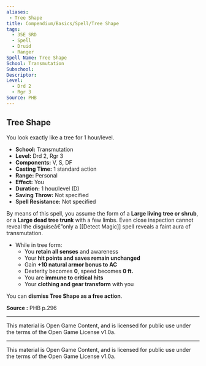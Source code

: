 ```yaml
---
aliases:
 - Tree Shape
title: Compendium/Basics/Spell/Tree Shape
tags:  
  - 35E_SRD  
  - Spell  
  - Druid  
  - Ranger  
Spell Name: Tree Shape
School: Transmutation
Subschool: 
Descriptor: 
Level:
  - Drd 2
  - Rgr 3
Source: PHB
---
```


## Tree Shape

You look exactly like a tree for 1 hour/level.

- **School:** Transmutation  
- **Level:** Drd 2, Rgr 3  
- **Components:** V, S, DF  
- **Casting Time:** 1 standard action  
- **Range:** Personal  
- **Effect:** You  
- **Duration:** 1 hour/level (D)  
- **Saving Throw:** Not specified  
- **Spell Resistance:** Not specified  

By means of this spell, you assume the form of a **Large living tree or shrub**, or a **Large dead tree trunk** with a few limbs. Even close inspection cannot reveal the disguiseâ€”only a [[Detect Magic]] spell reveals a faint aura of transmutation.

- While in tree form:
  - You **retain all senses** and awareness  
  - Your **hit points and saves remain unchanged**  
  - Gain **+10 natural armor bonus to AC**  
  - Dexterity becomes **0**, speed becomes **0 ft.**  
  - You are **immune to critical hits**  
  - Your **clothing and gear transform** with you

You can **dismiss Tree Shape as a free action**.


**Source :** PHB p.296

---

This material is Open Game Content, and is licensed for public use under  
the terms of the Open Game License v1.0a.

---

This material is Open Game Content, and is licensed for public use under the terms of the Open Game License v1.0a.

